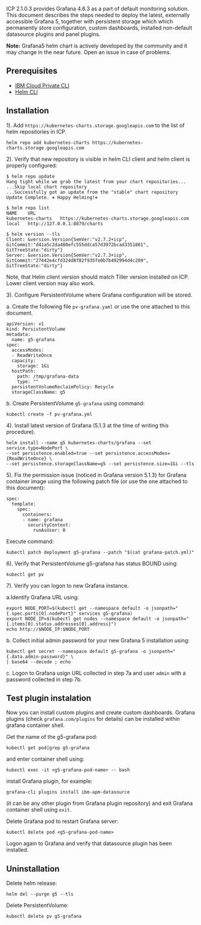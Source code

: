 ICP 2.1.0.3 provides Grafana 4.6.3 as a part of default monitoring solution. This document describes the steps needed to deploy the latest, externally accessible Grafana 5, together with persistent storage which which permanently store configuration, custom dashboards, installed non-default datasource plugins and panel plugins.

**Note:** Grafana5 helm chart is actively developed by the community and it may change in the near future. Open an issue in case of problems.

## Prerequisites

- [IBM Cloud Private CLI](https://www.ibm.com/support/knowledgecenter/SSBS6K_2.1.0.3/manage_cluster/install_cli.html)
- [Helm CLI](https://www.ibm.com/support/knowledgecenter/SSBS6K_2.1.0.3/app_center/create_helm_cli.html)

## Installation

1). Add `https://kubernetes-charts.storage.googleapis.com` to the list of helm repositories in ICP.

```
helm repo add kubernetes-charts https://kubernetes-charts.storage.googleapis.com
```

2). Verify that new repository is visible in helm CLI client and helm client is properly configured:

```
$ helm repo update
Hang tight while we grab the latest from your chart repositories...
...Skip local chart repository
...Successfully got an update from the "stable" chart repository
Update Complete. ⎈ Happy Helming!⎈

$ helm repo list
NAME  	URL
kubernetes-charts	https://kubernetes-charts.storage.googleapis.com
local 	http://127.0.0.1:8879/charts

$ helm version --tls
Client: &version.Version{SemVer:"v2.7.2+icp", GitCommit:"d41a5c2da480efc555ddca57d3972bcad3351801", GitTreeState:"dirty"}
Server: &version.Version{SemVer:"v2.7.3+icp", GitCommit:"27442e4cfd324d8f82f935fe0b7b492994d4c289", GitTreeState:"dirty"}
```
Note, that Helm client version should match Tiller version installed on ICP. Lower client version may also work.
 
3). Configure PersistentVolume where Grafana configuration will be stored.

a. Create the following file `pv-grafana.yaml` or use the one attached to this document.

```
apiVersion: v1
kind: PersistentVolume
metadata:
  name: g5-grafana
spec:
  accessModes:
  - ReadWriteOnce
  capacity:
    storage: 1Gi
  hostPath:
    path: /tmp/grafana-data
    type: ""
  persistentVolumeReclaimPolicy: Recycle
  storageClassName: g5
```

b. Create PersistentVolume `g5-grafana` using command:

```
kubectl create -f pv-grafana.yml
```

4). Install latest version of Grafana (5.1.3 at the time of writing this procedure).

```
helm install --name g5 kubernetes-charts/grafana --set service.type=NodePort \
--set persistence.enabled=true --set persistence.accessModes={ReadWriteOnce} \
--set persistence.storageClassName=g5 --set persistence.size=1Gi --tls
```

5). Fix the permission issue (noticed in Grafana version 5.1.3) for Grafana container image using the following patch file (or use the one attached to this document):

```
spec:
  template:
    spec:
      containers:
      - name: grafana
        securityContext:
          runAsUser: 0
```
Execute command:

```
kubectl patch deployment g5-grafana --patch "$(cat grafana-patch.yml)"
``` 
6). Verify that PersistentVolume g5-grafana has status BOUND using:

```
kubectl get pv
```

7). Verify you can logon to new Grafana instance. 

a.Identify Grafana URL using:

```
export NODE_PORT=$(kubectl get --namespace default -o jsonpath="{.spec.ports[0].nodePort}" services g5-grafana)
export NODE_IP=$(kubectl get nodes --namespace default -o jsonpath="{.items[0].status.addresses[0].address}")
echo http://$NODE_IP:$NODE_PORT
```
b. Collect initial admin password for your new Grafana 5 installation using:

```
kubectl get secret --namespace default g5-grafana -o jsonpath="{.data.admin-password}" \
| base64 --decode ; echo
```
c. Logon to Grafana usign URL collected in step 7a and user `admin` with a password collected in step 7b.

## Test plugin instalation

Now you can install custom plugins and create custom dashboards.
Grafana plugins (check `grafana.com/plugins` for details) can be installed within grafana container shell.

Get the name of the g5-grafana pod:

```
kubectl get pod|grep g5-grafana
```

and enter container shell using:

```
kubectl exec -it <g5-grafana-pod-name> -- bash
``` 

install Grafana plugin, for example:

```
grafana-cli plugins install ibm-apm-datasource
```
(it can be any other plugin from Grafana plugin repository)  and exit Grafana container shell using `exit`.

Delete Grafana pod to restart Grafana server:

```
kubectl delete pod <g5-grafana-pod-name>
```

Logon again to Grafana and verify that datasource plugin has been installed.

## Uninstallation

Delete helm release:

```
helm del --purge g5 --tls
```

Delete PersistentVolume:

```
kubectl delete pv g5-grafana
```
